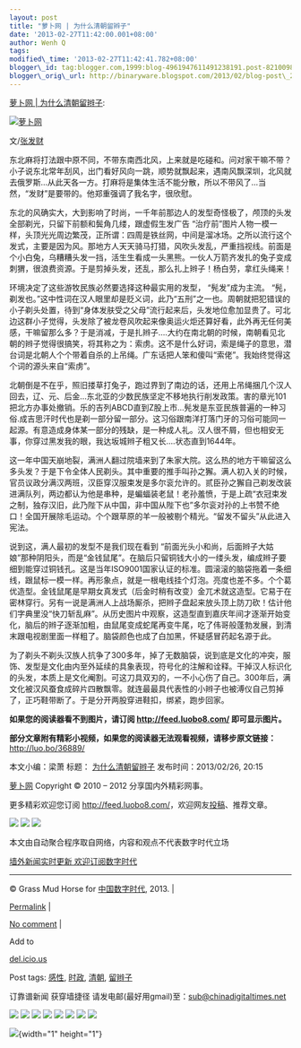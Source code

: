 ```yaml
--- 
layout: post 
title: "萝卜网 | 为什么清朝留辫子" 
date: '2013-02-27T11:42:00.001+08:00' 
author: Wenh Q
tags:
modified\_time: '2013-02-27T11:42:41.782+08:00' 
blogger\_id: tag:blogger.com,1999:blog-4961947611491238191.post-8210098249687296398
blogger\_orig\_url: http://binaryware.blogspot.com/2013/02/blog-post\_2309.html
--- 
```

[萝卜网
|
为什么清朝留辫子](http://feedproxy.google.com/~r/chinagfwblog/~3/-qWAYzXpVGo/):

[![萝卜网](http://dulei.si/files/2013/02/26/048db57ec792bb41d57002c4cfc2dd6c.jpg)](http://dulei.si/files/2013/02/26/048db57ec792bb41d57002c4cfc2dd6c.jpg "萝卜网")

文/[张发财](http://dajia.qq.com/blog/202374127342131)

东北麻将打法跟中原不同，不带东南西北风，上来就是吃碰和。问对家干嘛不带？小子说东北常年刮风，出门看好风向一跳，顺势就飘起来，遇南风飘深圳，北风就去俄罗斯…从此天各一方。打麻将是集体生活不能分散，所以不带风了…当然，“发财”是要带的。他郑重强调了我名字，很欣慰。

东北的风确实大，大到影响了时尚，一千年前那边人的发型奇怪极了，颅顶的头发全部剃光，只留下前额和鬓角几缕，跟虚假生发广告
“治疗前”图片人物一模一样，头顶光光周边繁茂，正所谓：四周是铁丝网，中间是溜冰场。之所以流行这个发式，主要是因为风。那地方人天天骑马打猎，风吹头发乱，严重挡视线。前面是个小白兔，乌糟糟头发一挡，活生生看成一头黑熊。一伙人万箭齐发扎的兔子变成刺猬，很浪费资源。于是剪掉头发，还乱，那么扎上辫子！杨白劳，拿红头绳来！

环境决定了这些游牧民族必然要选择这种最实用的发型， “髡发”成为主流。
“髡，剃发也。”这中性词在汉人眼里却是贬义词，此乃“五刑”之一也。周朝就把犯错误的小子剃头处置，待到“身体发肤受之父母”流行起来后，头发地位愈加显贵了。可北边这群小子觉得，头发除了被龙卷风吹起来像奥运火炬还算好看，此外再无任何美感，干嘛留那么多？于是消减，于是扎辫子….大约在南北朝的时候，南朝看见北朝的辫子觉得很搞笑，将其称之为：索虏。这不是什么好词，索是绳子的意思，潜台词是北朝人个个带着自杀的上吊绳。广东话把人笨和傻叫“索佬”。我始终觉得这个词的源头来自“索虏”。

北朝倒是不在乎，照旧搂草打兔子，跑过界到了南边的话，还用上吊绳捆几个汉人回去，辽、元、后金…东北亚的少数民族坚定不移地执行削发政策。害的章光101把北方办事处撤销。乐的吉列ABCD直到Z股上市…髡发是东亚民族普遍的一种习俗.成吉思汗时代也是剃一部分留一部分。这习俗跟南洋打落门牙的习俗可能同一起源。有意造成身体某一部分的残缺，是一种成人礼。汉人很不屑，但也相安无事，你穿过黑发我的眼，我达坂城辫子粗又长….状态直到1644年。

这一年中国天崩地裂，满洲人翻过院墙来到了朱家大院。这么热的地方干嘛留这么多头发？于是下令全体人民剃头。其中重要的推手叫孙之獬。满人初入关的时候，官员议政分满汉两班，汉臣穿汉服束发是多尔衮允许的。贰臣孙之獬自己剃发改装进满队列，两边都认为他是串种，是蝙蝠装老鼠！老孙羞愤，于是上疏“衣冠束发之制，独存汉旧，此乃陛下从中国，非中国从陛下也”多尔衮对孙的上书赞不绝口！全国开展除毛运动。个个跟草原的羊一般被剔个精光。“留发不留头”从此进入宪法。

说到这，满人最初的发型不是我们现在看到
“前面光头小和尚，后面辫子大姑娘”那种阴阳头，而是“金钱鼠尾”。在脑后只留铜钱大小的一缕头发，编成辫子要细到能穿过铜钱孔。这是当年ISO9001国家认证的标准。圆滚滚的脑袋拖着一条细线，跟鼠标一模一样。再形象点，就是一根电线挂个灯泡。亮度也差不多。个个葛优造型。金钱鼠尾是早期女真发式（后金时稍有改变）金兀术就这造型。它易于在密林穿行。另有一说是满洲人上战场厮杀，把辫子盘起来放头顶上防刀砍！估计他们字典里没“快刀斩乱麻”。从历史图片中观察，这造型直到嘉庆年间才逐渐开始变化，脑后的辫子逐渐加粗，由鼠尾变成蛇尾再变牛尾，吃了伟哥般蓬勃发展，到清末跟电视剧里面一样粗了。脑袋颜色也成了白加黑，怀疑感冒药起名源于此。

为了剃头不剃头汉族人抗争了300多年，掉了无数脑袋，说到底是文化的冲突，服饰、发型是文化由内至外延续的具象表现，符号化的注解和诠释。干掉汉人标识化的头发，本质上是文化阉割。可这刀具双刃的，一不小心伤了自己。300年后，满文化被汉风蚕食成碎片四散飘零。就连最最具代表性的小辫子也被溥仪自己剪掉了，正巧鞋带断了。于是分开两股穿进鞋扣，绑紧，跑步回家。

**如果您的阅读器看不到图片，请订阅 <http://feed.luobo8.com/>
即可显示图片。**

**部分文章附有精彩小视频，如果您的阅读器无法观看视频，请移步原文链接：**
<http://luo.bo/36889/>

本文小编：梁萧 标题：
[为什么清朝留辫子](http://luo.bo/36889/ "为什么清朝留辫子")
发布时间：2013/02/26, 20:15



[萝卜网](http://luo.bo/ "萝卜网 - 人人都是艺术家") Copyright © 2010 –
2012 分享国内外精彩网事。



更多精彩欢迎您订阅
<http://feed.luobo8.com/>，欢迎网友[投稿](http://luo.bo/delivery/)、推荐文章。

<div>

[![](http://feeds.feedburner.com/~ff/tamd?d=yIl2AUoC8zA)](http://feeds.feedburner.com/~ff/tamd?a=8CeCV6WddhE:giqMPQklcmw:yIl2AUoC8zA)
[![](http://feeds.feedburner.com/~ff/tamd?d=qj6IDK7rITs)](http://feeds.feedburner.com/~ff/tamd?a=8CeCV6WddhE:giqMPQklcmw:qj6IDK7rITs)
[![](http://feeds.feedburner.com/~ff/tamd?i=8CeCV6WddhE:giqMPQklcmw:-BTjWOF_DHI)](http://feeds.feedburner.com/~ff/tamd?a=8CeCV6WddhE:giqMPQklcmw:-BTjWOF_DHI)

</div>

本文由自动聚合程序取自网络，内容和观点不代表数字时代立场

[墙外新闻实时更新 欢迎订阅数字时代](http://eepurl.com/mstlf)




------------------------------------------------------------------------

© Grass Mud Horse for [中国数字时代](https://meilizhongguo.biz/chinese),
2013. |

[Permalink](https://meilizhongguo.biz/chinese/2013/02/%e4%b8%ba%e4%bb%80%e4%b9%88%e6%b8%85%e6%9c%9d%e7%95%99%e8%be%ab%e5%ad%90/)
|

[No
comment](https://meilizhongguo.biz/chinese/2013/02/%e4%b8%ba%e4%bb%80%e4%b9%88%e6%b8%85%e6%9c%9d%e7%95%99%e8%be%ab%e5%ad%90/#comments)
|

Add to

[del.icio.us](http://del.icio.us/post?url=https://meilizhongguo.biz/chinese/2013/02/%e4%b8%ba%e4%bb%80%e4%b9%88%e6%b8%85%e6%9c%9d%e7%95%99%e8%be%ab%e5%ad%90/&title=%E8%90%9D%E5%8D%9C%E7%BD%91%20%7C%20%E4%B8%BA%E4%BB%80%E4%B9%88%E6%B8%85%E6%9C%9D%E7%95%99%E8%BE%AB%E5%AD%90)





Post tags:
[感性](https://meilizhongguo.biz/chinese/tag/%e6%84%9f%e6%80%a7/?category=10466),
[时政](https://meilizhongguo.biz/chinese/tag/%e6%97%b6%e6%94%bf/?category=10466),
[清朝](https://meilizhongguo.biz/chinese/tag/%e6%b8%85%e6%9c%9d/?category=10466),
[留辫子](https://meilizhongguo.biz/chinese/tag/%e7%95%99%e8%be%ab%e5%ad%90/?category=10466)



订靠谱新闻 获穿墙捷径
请发电邮(最好用gmail)至：sub@chinadigitaltimes.net





<div>

[![](http://feeds.feedburner.com/~ff/chinagfwblog?d=yIl2AUoC8zA)](http://feeds.feedburner.com/~ff/chinagfwblog?a=-qWAYzXpVGo:zo6H3iaZeZg:yIl2AUoC8zA)
[![](http://feeds.feedburner.com/~ff/chinagfwblog?i=-qWAYzXpVGo:zo6H3iaZeZg:-BTjWOF_DHI)](http://feeds.feedburner.com/~ff/chinagfwblog?a=-qWAYzXpVGo:zo6H3iaZeZg:-BTjWOF_DHI)
[![](http://feeds.feedburner.com/~ff/chinagfwblog?i=-qWAYzXpVGo:zo6H3iaZeZg:F7zBnMyn0Lo)](http://feeds.feedburner.com/~ff/chinagfwblog?a=-qWAYzXpVGo:zo6H3iaZeZg:F7zBnMyn0Lo)
[![](http://feeds.feedburner.com/~ff/chinagfwblog?i=-qWAYzXpVGo:zo6H3iaZeZg:V_sGLiPBpWU)](http://feeds.feedburner.com/~ff/chinagfwblog?a=-qWAYzXpVGo:zo6H3iaZeZg:V_sGLiPBpWU)
[![](http://feeds.feedburner.com/~ff/chinagfwblog?d=qj6IDK7rITs)](http://feeds.feedburner.com/~ff/chinagfwblog?a=-qWAYzXpVGo:zo6H3iaZeZg:qj6IDK7rITs)
[![](http://feeds.feedburner.com/~ff/chinagfwblog?d=l6gmwiTKsz0)](http://feeds.feedburner.com/~ff/chinagfwblog?a=-qWAYzXpVGo:zo6H3iaZeZg:l6gmwiTKsz0)
[![](http://feeds.feedburner.com/~ff/chinagfwblog?i=-qWAYzXpVGo:zo6H3iaZeZg:gIN9vFwOqvQ)](http://feeds.feedburner.com/~ff/chinagfwblog?a=-qWAYzXpVGo:zo6H3iaZeZg:gIN9vFwOqvQ)
[![](http://feeds.feedburner.com/~ff/chinagfwblog?d=TzevzKxY174)](http://feeds.feedburner.com/~ff/chinagfwblog?a=-qWAYzXpVGo:zo6H3iaZeZg:TzevzKxY174)

</div>

![](http://feeds.feedburner.com/~r/chinagfwblog/~4/-qWAYzXpVGo){width="1"
height="1"}
